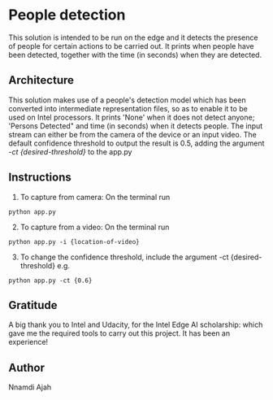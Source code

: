 # People detection 

This solution is intended to be run on the edge and it detects the presence of people for certain actions to be carried out. It prints when people have been detected, together with the time (in seconds) when they are detected.

## Architecture
This solution makes use of a people's detection model which has been converted into intermediate representation files, so as to enable it to be used on Intel processors. It prints 'None' when it does not detect anyone; 'Persons Detected" and time (in seconds) when it detects people. The input stream can either be from the camera of the device or an input video. The default confidence threshold to output the result is 0.5, adding the argument _-ct {desired-threshold}_ to the app.py


## Instructions

1. To capture from camera: On the terminal run

```
python app.py
```
2. To capture from a video: On the terminal run
```
python app.py -i {location-of-video}
```
3. To change the confidence threshold, include the argument -ct {desired-threshold} e.g.
```
python app.py -ct {0.6}
```

## Gratitude
A big thank you to Intel and Udacity, for the Intel Edge AI scholarship: which gave me the required tools to carry out this project. It has been an experience!

## Author
Nnamdi Ajah
